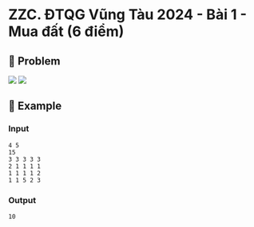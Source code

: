 # ZZC. ĐTQG Vũng Tàu 2024 - Bài 1 - Mua đất (6 điểm)

## 📖 Problem

![](https://espresso.codeforces.com/acd2b9547474461c2387832feb571cc1833ca949.png)
![](https://espresso.codeforces.com/8a011aa5d4c38cde12debdc9819546327c451fd1.png)


## 🧠 Example

### Input

```text
4 5
15
3 3 3 3 3
2 1 1 1 1
1 1 1 1 2
1 1 5 2 3
```

### Output

```text
10
```


